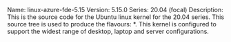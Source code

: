 Name:    linux-azure-fde-5.15
Version: 5.15.0
Series:  20.04 (focal)
Description:
    This is the source code for the Ubuntu linux kernel for the 20.04 series. This
    source tree is used to produce the flavours: *.
    This kernel is configured to support the widest range of desktop, laptop and
    server configurations.
